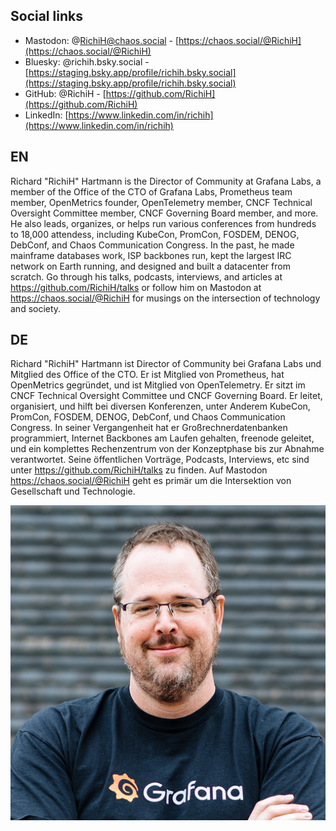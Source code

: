 ## Social links
* Mastodon: @RichiH@chaos.social - [https://chaos.social/@RichiH](https://chaos.social/@RichiH)
* Bluesky: @richih.bsky.social - [https://staging.bsky.app/profile/richih.bsky.social](https://staging.bsky.app/profile/richih.bsky.social)
* GitHub: @RichiH - [https://github.com/RichiH](https://github.com/RichiH)
* LinkedIn: [https://www.linkedin.com/in/richih](https://www.linkedin.com/in/richih)

## EN
Richard "RichiH" Hartmann is the Director of Community at Grafana Labs, a member of the Office of the CTO of Grafana Labs, Prometheus team member, OpenMetrics founder, OpenTelemetry member, CNCF Technical Oversight Committee member, CNCF Governing Board member, and more.
He also leads, organizes, or helps run various conferences from hundreds to 18,000 attendess, including KubeCon, PromCon, FOSDEM, DENOG, DebConf, and Chaos Communication Congress.
In the past, he made mainframe databases work, ISP backbones run, kept the largest IRC network on Earth running, and designed and built a datacenter from scratch.
Go through his talks, podcasts, interviews, and articles at https://github.com/RichiH/talks or follow him on Mastodon at https://chaos.social/@RichiH for musings on the intersection of technology and society.

## DE
Richard "RichiH" Hartmann ist Director of Community bei Grafana Labs und Mitglied des Office of the CTO. Er ist Mitglied von Prometheus, hat OpenMetrics gegründet, und ist Mitglied von OpenTelemetry.
Er sitzt im CNCF Technical Oversight Committee und CNCF Governing Board.
Er leitet, organisiert, und hilft bei diversen Konferenzen, unter Anderem KubeCon, PromCon, FOSDEM, DENOG, DebConf, und Chaos Communication Congress.
In seiner Vergangenheit hat er Großrechnerdatenbanken programmiert, Internet Backbones am Laufen gehalten, freenode geleitet, und ein komplettes Rechenzentrum von der Konzeptphase bis zur Abnahme verantwortet.
Seine öffentlichen Vorträge, Podcasts, Interviews, etc sind unter https://github.com/RichiH/talks zu finden.
Auf Mastodon https://chaos.social/@RichiH geht es primär um die Intersektion von Gesellschaft und Technologie.

![](richih.jpg)
